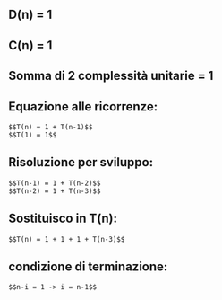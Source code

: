 ## D(n) = 1
## C(n) = 1
## Somma di 2 complessità unitarie = 1
## Equazione alle ricorrenze:
    $$T(n) = 1 + T(n-1)$$
    $$T(1) = 1$$
## Risoluzione per sviluppo:
    $$T(n-1) = 1 + T(n-2)$$
    $$T(n-2) = 1 + T(n-3)$$
## Sostituisco in T(n):
    $$T(n) = 1 + 1 + 1 + T(n-3)$$
## condizione di terminazione:
    $$n-i = 1 -> i = n-1$$